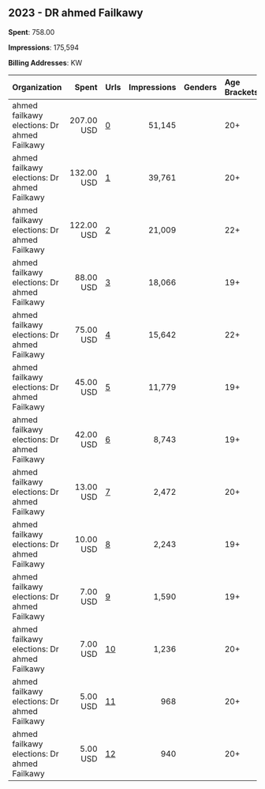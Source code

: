 ## 2023 - DR ahmed Failkawy 
**Spent**: 758.00

**Impressions**: 175,594

**Billing Addresses**: KW

|Organization|Spent|Urls|Impressions|Genders|Age Brackets|Country Codes|
|:---|---:|:---|---:|:---|:---|:---|
|ahmed failkawy elections: Dr ahmed Failkawy|207.00 USD|[0](https://www.snap.com/political-ads/asset/d90c879ca92019f2cb1634e6c61664723d8b93429c2e3b58e643cc9a39103e34?mediaType=mp4)|51,145||20+|kuwait|
|ahmed failkawy elections: Dr ahmed Failkawy|132.00 USD|[1](https://www.snap.com/political-ads/asset/c24f27b1a5cd90046d942de6c3d52d39e609f4ce437071112fcd9b8dd429a18b?mediaType=mp4)|39,761||20+|kuwait|
|ahmed failkawy elections: Dr ahmed Failkawy|122.00 USD|[2](https://www.snap.com/political-ads/asset/c24f27b1a5cd90046d942de6c3d52d39e609f4ce437071112fcd9b8dd429a18b?mediaType=mp4)|21,009||22+|kuwait|
|ahmed failkawy elections: Dr ahmed Failkawy|88.00 USD|[3](https://www.snap.com/political-ads/asset/d9dbd15f016214823da1150971964ddfa53b176c670e8bd0ada85fdc56fd6b90?mediaType=mp4)|18,066||19+|kuwait|
|ahmed failkawy elections: Dr ahmed Failkawy|75.00 USD|[4](https://www.snap.com/political-ads/asset/d90c879ca92019f2cb1634e6c61664723d8b93429c2e3b58e643cc9a39103e34?mediaType=mp4)|15,642||22+|kuwait|
|ahmed failkawy elections: Dr ahmed Failkawy|45.00 USD|[5](https://www.snap.com/political-ads/asset/b8299b21c262c540d744fab90a0fa324228317387fdd8b44d1e44bbf694f0881?mediaType=mp4)|11,779||19+|kuwait|
|ahmed failkawy elections: Dr ahmed Failkawy|42.00 USD|[6](https://www.snap.com/political-ads/asset/c24f27b1a5cd90046d942de6c3d52d39e609f4ce437071112fcd9b8dd429a18b?mediaType=mp4)|8,743||19+|kuwait|
|ahmed failkawy elections: Dr ahmed Failkawy|13.00 USD|[7](https://www.snap.com/political-ads/asset/cde7029b70c64ddd5029707929687ae60c0995da4e3800a46fa57a269f49beba?mediaType=mp4)|2,472||20+|kuwait|
|ahmed failkawy elections: Dr ahmed Failkawy|10.00 USD|[8](https://www.snap.com/political-ads/asset/d90c879ca92019f2cb1634e6c61664723d8b93429c2e3b58e643cc9a39103e34?mediaType=mp4)|2,243||19+|kuwait|
|ahmed failkawy elections: Dr ahmed Failkawy|7.00 USD|[9](https://www.snap.com/political-ads/asset/cde7029b70c64ddd5029707929687ae60c0995da4e3800a46fa57a269f49beba?mediaType=mp4)|1,590||19+|kuwait|
|ahmed failkawy elections: Dr ahmed Failkawy|7.00 USD|[10](https://www.snap.com/political-ads/asset/b8299b21c262c540d744fab90a0fa324228317387fdd8b44d1e44bbf694f0881?mediaType=mp4)|1,236||20+|kuwait|
|ahmed failkawy elections: Dr ahmed Failkawy|5.00 USD|[11](https://www.snap.com/political-ads/asset/b8299b21c262c540d744fab90a0fa324228317387fdd8b44d1e44bbf694f0881?mediaType=mp4)|968||20+|kuwait|
|ahmed failkawy elections: Dr ahmed Failkawy|5.00 USD|[12](https://www.snap.com/political-ads/asset/d9dbd15f016214823da1150971964ddfa53b176c670e8bd0ada85fdc56fd6b90?mediaType=mp4)|940||20+|kuwait|

